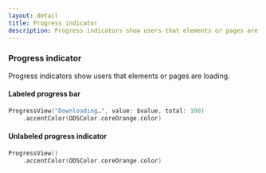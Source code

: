 ```yaml
---
layout: detail
title: Progress indicator
description: Progress indicators show users that elements or pages are loading
---
```



### Progress indicator

Progress indicators show users that elements or pages are loading.


#### Labeled progress bar

```swift
ProgressView("Downloading…", value: $value, total: 100)
    .accentColor(ODSColor.coreOrange.color)
```

#### Unlabeled progress indicator
```swift
ProgressView()
    .accentColor(ODSColor.coreOrange.color)
``` 
